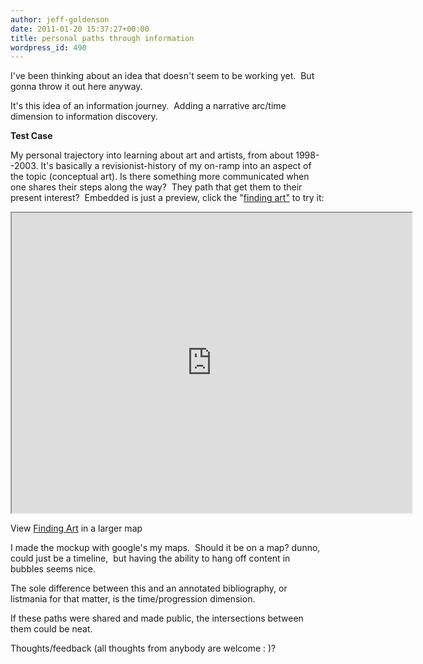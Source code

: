 ```yaml
---
author: jeff-goldenson
date: 2011-01-20 15:37:27+00:00
title: personal paths through information
wordpress_id: 490
---
```


I've been thinking about an idea that doesn't seem to be working yet.  But gonna throw it out here anyway.

It's this idea of an information journey.  Adding a narrative arc/time dimension to information discovery.

**Test Case**

My personal trajectory into learning about art and artists, from about 1998--2003. It's basically a revisionist-history of my on-ramp into an aspect of the topic (conceptual art). Is there something more communicated when one shares their steps along the way?  They path that get them to their present interest?  Embedded is just a preview, click the "[finding art"](http://maps.google.com/maps/ms?ie=UTF8&source=embed&msa=0&msid=200031529082036271554.0004990cbe7d2a64eca9a&ll=36.315125,-37.96875&spn=157.611936,316.054688&z=2) to try it:

<iframe title="Finding Art" src="https://www.google.com/maps/d/embed?mid=19OzeRXBpLRCcLjnDbhv-Q-sObf8" width="640" height="480"></iframe>

View [Finding Art](http://maps.google.com/maps/ms?ie=UTF8&source=embed&msa=0&msid=200031529082036271554.0004990cbe7d2a64eca9a&ll=24.846565,-38.671875&spn=98.357445,149.414063&z=2) in a larger map


I made the mockup with google's my maps.  Should it be on a map? dunno, could just be a timeline,  but having the ability to hang off content in bubbles seems nice.

The sole difference between this and an annotated bibliography, or listmania for that matter, is the time/progression dimension.

If these paths were shared and made public, the intersections between them could be neat.

Thoughts/feedback (all thoughts from anybody are welcome : )?
